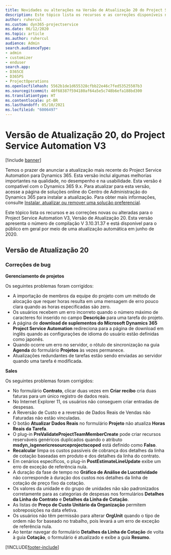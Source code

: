 ```yaml
---
title: Novidades ou alterações na Versão de Atualização 20 do Project Service Automation V3
description: Este tópico lista os recursos e as correções disponíveis na Versão de Atualização 20 do Project Service Automation V3.
author: ruhercul
ms.custom: dyn365-projectservice
ms.date: 06/12/2020
ms.topic: article
ms.author: ruhercul
audience: Admin
search.audienceType:
- admin
- customizer
- enduser
search.app:
- D365CE
- D365PS
- ProjectOperations
ms.openlocfilehash: 5562b1de1d655328cfbb22e46c7fed53525507b3
ms.sourcegitcommit: 40f68387f594180af64a5e5c748b6efa188bd300
ms.translationtype: HT
ms.contentlocale: pt-BR
ms.lasthandoff: 05/10/2021
ms.locfileid: "6006497"
---
```

# <a name="project-service-automation-update-release-20-v3"></a>Versão de Atualização 20, do Project Service Automation V3

[!include [banner](../includes/psa-now-project-operations.md)]

Temos o prazer de anunciar a atualização mais recente do Project Service Automation para Dynamics 365. Esta versão inclui algumas melhorias importantes na qualidade, no desempenho e na usabilidade. Esta versão é compatível com o Dynamics 365 9.x. Para atualizar para esta versão, acesse a página de soluções online do Centro de Administração do Dynamics 365 para instalar a atualização. Para obter mais informações, consulte [Instalar, atualizar ou remover uma solução preferencial](/power-platform/admin/install-remove-preferred-solution).

Este tópico lista os recursos e as correções novas ou alteradas para o Project Service Automation V3, Versão de Atualização 20. Esta versão apresenta o número de compilação V 3.10.31.37 e está disponível para o público em geral por meio de uma atualização automática em junho de 2020.

## <a name="update-release-20"></a>Versão de Atualização 20

### <a name="bug-fixes"></a>Correções de bug

**Gerenciamento de projetos**

Os seguintes problemas foram corrigidos:

- A importação de membros da equipe do projeto com um método de alocação que requer horas resulta em uma mensagem de erro pouco clara quando as horas especificadas são zero.
- Os usuários recebem um erro incorreto quando o número máximo de caracteres foi inserido no campo **Descrição** para uma tarefa do projeto.
- A página de **download de suplementos do Microsoft Dynamics 365 Project Service Automation** redireciona para a página de download em inglês quando as configurações de idioma do usuário estão definidas como japonês.
- Quando ocorre um erro no servidor, o rótulo de sincronização na guia **Agenda** do formulário **Projetos** às vezes permanece.
- Atualizações redundantes de tarefas estão sendo enviadas ao servidor quando uma tarefa é modificada.

**Sales**

Os seguintes problemas foram corrigidos:

- No formulário **Contrato**, clicar duas vezes em **Criar recibo** cria duas faturas para um único registro de dados reais.
- No Internet Explorer 11, os usuários não conseguem criar entradas de despesas.
- A Reversão de Custo e a reversão de Dados Reais de Vendas não Faturadas não estão vinculadas.
- O botão **Atualizar Dados Reais** no formulário **Projeto** não atualiza **Horas Reais da Tarefa**.
- O plug-in **PreValidateProjectTeamMemberCreate** pode criar recursos reserváveis genéricos duplicados quando o atributo **msdyn_isgenericresourceprojectscoped** está definido como **Falso**.
- **Recalcular** limpa os custos passíveis de cobrança dos detalhes da linha de cotação baseadas em produto e dos detalhes da linha do contrato.
- Em cenários específicos, o plug-in **PostEstimateLineUpdate** exibe um erro de exceção de referência nula.
- A duração da fase de tempo no **Gráfico de Análise de Lucratividade** não corresponde à duração dos custos nos detalhes da linha de cotação de preço fixo da cotação.
- Os valores da unidade e do grupo de unidades não são padronizados corretamente para as categorias de despesas nos formulários **Detalhes da Linha do Contrato** e **Detalhes da Linha de Cotação**.
- As listas de **Preço de Custo Unitário da Organização** permitem sobreposições na data efetiva.
- Os usuários não têm permissão para alterar **OrgUnit** quando o tipo de ordem não for baseado no trabalho, pois levará a um erro de exceção de referência nula.
- Ao tentar navegar do formulário **Detalhes da Linha de Cotação** de volta à guia **Cotação**, o formulário é atualizado e exibe a guia **Resumo**.


[!INCLUDE[footer-include](../includes/footer-banner.md)]